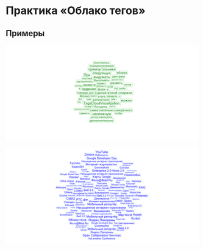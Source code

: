 # Практика «Облако тегов»

## Примеры
![Tag Cloud 1](/TagsCloudVisualization/Samples/cloud1.png?raw=true)

![Tag Cloud 2](/TagsCloudVisualization/Samples/cloud2.png?raw=true)
